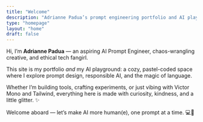 ```yaml
---
title: "Welcome"
description: "Adrianne Padua’s prompt engineering portfolio and AI playground — where chaos meets code with kindness."
type: "homepage"
layout: "home"
draft: false
---
```


Hi, I’m **Adrianne Padua** — an aspiring AI Prompt Engineer, chaos-wrangling creative, and ethical tech fangirl.  

This site is my portfolio *and* my AI playground: a cozy, pastel-coded space where I explore prompt design, responsible AI, and the magic of language.  

Whether I’m building tools, crafting experiments, or just vibing with Victor Mono and Tailwind, everything here is made with curiosity, kindness, and a little glitter. ✨

Welcome aboard — let’s make AI more human(e), one prompt at a time. 💻🌸